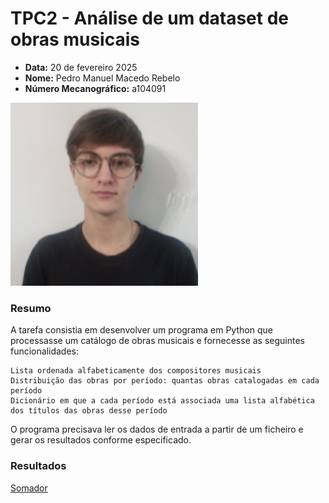 # TPC2 - Análise de um dataset de obras musicais

- **Data:** 20 de fevereiro 2025
- **Nome:** Pedro Manuel Macedo Rebelo
- **Número Mecanográfico:** a104091
<img src="../foto.png" alt="foto" width="300">

### Resumo 
A tarefa consistia em desenvolver um programa em Python que processasse um catálogo de obras musicais e fornecesse as seguintes funcionalidades:

    Lista ordenada alfabeticamente dos compositores musicais
    Distribuição das obras por período: quantas obras catalogadas em cada período
    Dicionário em que a cada período está associada uma lista alfabética dos títulos das obras desse período

O programa precisava ler os dados de entrada a partir de um ficheiro e gerar os resultados conforme especificado.

### Resultados
[Somador](TPC2/TPC2.py)
